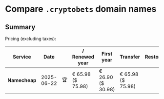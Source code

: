 # Compare `.cryptobets` domain names

## Summary

Pricing (excluding taxes):

| Service | Date |  | / Renewed year | First year | Transfer | Restoration |
|--|--|--|--|--|--|--|
| **Namecheap** | 2025-06-22 | 🏆 | € 65.98<br>($ 75.98) | € 26.90<br>($ 30.98) | € 65.98<br>($ 75.98) |  |
